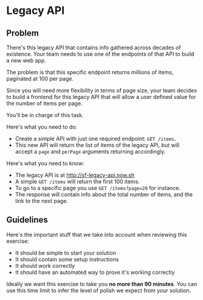 # Legacy API

## Problem

There's this legacy API that contains info gathered across decades of existence. Your team needs to use one of the endpoints of that API to build a new web app.

The problem is that this specific endpoint returns millions of items, paginated at 100 per page.

Since you will need more flexibility in terms of page size, your team decides to build a frontend for this legacy API that will allow a user defined value for the number of items per page.

You'll be in charge of this task.

Here's what you need to do:

- Create a simple API with just one required endpoint: `GET /items`.
- This new API will return the list of items of the legacy API, but will accept a `page` and `perPage` arguments returning accordingly.


Here's what you need to know:

- The legacy API is at http://sf-legacy-api.now.sh
- A simple `GET /items` will return the first 100 items.
- To go to a specific page you use `GET /items?page=20` for instance.
- The response will contain info about the total number of items, and the link to the next page.


## Guidelines

Here's the important stuff that we take into account when reviewing this exercise:

- It should be simple to start your solution
- It should contain some setup instructions
- It should work correctly
- It should have an automated way to prove it's working correctly

Ideally we want this exercise to take you **no more than 90 minutes**. You can use this time limit to infer the level of polish we expect from your solution.